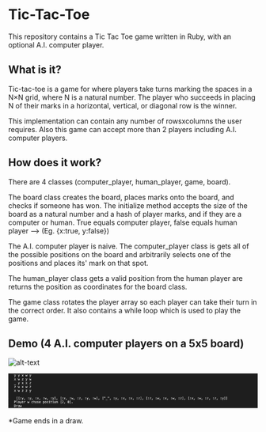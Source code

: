 # Tic-Tac-Toe
This repository contains a Tic Tac Toe game written in Ruby, with an optional A.I. computer player.

## What is it?
Tic-tac-toe is a game for where players take turns marking the spaces in a N×N grid, where N is a natural number. The player who succeeds in placing N of their marks in a horizontal, vertical, or diagonal row is the winner. 

This implementation can contain any number of rowsxcolumns the user requires. Also this game can accept more than 2 players including A.I. computer players.

## How does it work?
There are 4 classes (computer_player, human_player, game, board). 

The board class creates the board, places marks onto the board, and checks if someone has won. The initialize method accepts the size of the board as a natural number and a hash of player marks, and if they are a computer or human. True equals computer player, false equals human player --> (Eg. {x:true, y:false})

The A.I. computer player is naive. The computer_player class is gets all of the possible positions on the board and arbitrarily selects one of the positions and places its' mark on that spot. 

The human_player class gets a valid position from the human player are returns the position as coordinates for the board class.

The game class rotates the player array so each player can take their turn in the correct order. It also contains a while loop which is used to play the game.

## Demo (4 A.I. computer players on a 5x5 board)
![alt-text](https://media.giphy.com/media/Sr3LBhy05LYMCsszu3/giphy.gif)

![alt-text](https://github.com/ranveer4744/Tic-Tac-Toe/blob/master/screenshot_tic.png)

*Game ends in a draw.
